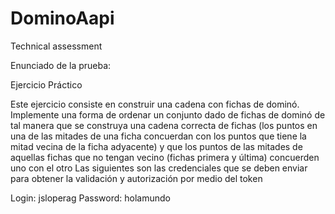 # DominoAapi

Technical assessment

Enunciado de la prueba:

Ejercicio Práctico

Este ejercicio consiste en construir una cadena con fichas de dominó. Implemente una forma de ordenar un conjunto dado de fichas de dominó de tal manera que se construya una cadena correcta de fichas (los puntos en una de las mitades de una ficha concuerdan con los puntos que tiene la mitad vecina de la ficha adyacente) y que los puntos de las mitades de aquellas fichas que no tengan vecino (fichas primera y última) concuerden uno con el otro Las siguientes son las credenciales que se deben enviar para obtener la validación y autorización por medio del token

Login: jsloperag
Password: holamundo
